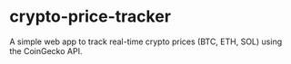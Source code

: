 # crypto-price-tracker
A simple web app to track real-time crypto prices (BTC, ETH, SOL) using the CoinGecko API.
